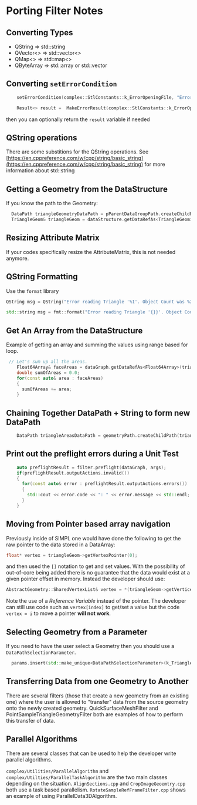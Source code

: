 # Porting Filter Notes #

## Converting Types ##

+ QString => std::string
+ QVector<> => std::vector<>
+ QMap<> => std::map<>
+ QByteArray => std::array<int8> or std::vector<int8>


## Converting `setErrorCondition` ##

```c++
    setErrorCondition(complex::StlConstants::k_ErrorOpeningFile, "Error opening STL file");
```
```c++
    Result<> result =  MakeErrorResult(complex::StlConstants::k_ErrorOpeningFile, "Error opening STL file")
```
then you can optionally return the `result` variable if needed


## QString operations ##

 There are some substitions for the QString operations. See [https://en.cppreference.com/w/cpp/string/basic_string](https://en.cppreference.com/w/cpp/string/basic_string) for more information about std::string

## Getting a Geometry from the DataStructure ##

If you know the path to the Geometry:

```c++
  DataPath triangleGeometryDataPath = pParentDataGroupPath.createChildPath(pGeometryName);
  TriangleGeom& triangleGeom = dataStructure.getDataRefAs<TriangleGeom>(triangleGeometryDataPath);
```

## Resizing Attribute Matrix ##

If your codes specifically resize the AttributeMatrix, this is not needed anymore.

## QString Formatting ##

Use the `format` library

```c++
QString msg = QString("Error reading Triangle '%1'. Object Count was %2 and should have been %3").arg(t, objsRead, k_StlElementCount);
```

```c++
std::string msg = fmt::format("Error reading Triangle '{}}'. Object Count was {} and should have been {}", t, objsRead, k_StlElementCount);
```

## Get An Array from the DataStructure ##

Example of getting an array and summing the values using range based for loop.

```c++
 // Let's sum up all the areas.
    Float64Array& faceAreas = dataGraph.getDataRefAs<Float64Array>(triangleAreasDataPath);
    double sumOfAreas = 0.0;
    for(const auto& area : faceAreas)
    {
      sumOfAreas += area;
    }
```

## Chaining Together DataPath + String to form new DataPath ##

```c++
    DataPath triangleAreasDataPath = geometryPath.createChildPath(triangleFaceDataGroupName).createChildPath("Triangle Areas");
```

## Print out the preflight errors during a Unit Test ##

```c++
    auto preflightResult = filter.preflight(dataGraph, args);
    if(preflightResult.outputActions.invalid())
    {
      for(const auto& error : preflightResult.outputActions.errors())
      {
        std::cout << error.code << ": " << error.message << std::endl;
      }
    }
```

## Moving from Pointer based array navigation ##

Previously inside of SIMPL one would have done the following to get the raw pointer
to the data stored in a DataArray:

```c++
float* vertex = triangleGeom->getVertexPointer(0);
```
and then used the `[]` notation to get and set values. With the possibility of out-of-core
being added there is no guarantee that the data would exist at a given pointer offset in memory.
Instead the developer should use:

```c++
AbstractGeometry::SharedVertexList& vertex = *(triangleGeom->getVertices());
```
Note the use of a _Reference Variable_ instead of the pointer. The developer can still use 
code such as `vertex[index]` to get/set a value but the code `vertex = i` to move a pointer
**will not work**.

## Selecting Geometry from a Parameter ##

If you need to have the user select a Geometry then you should use a `DataPathSelectionParameter`.

```c++
  params.insert(std::make_unique<DataPathSelectionParameter>(k_TriangleGeometry_Key, "Triangle Geometry to Sample", "", DataPath{}));
```

## Transferring Data from one Geometry to Another ##

There are several filters (those that create a new geometry from an existing one) where
the user is allowed to "transfer" data from the source geometry onto the newly created
geometry. QuickSurfaceMeshFilter and PointSampleTriangleGeometryFilter both are examples
of how to perform this transfer of data.


## Parallel Algorithms ##

There are several classes that can be used to help the developer write parallel algorithms.

`complex/Utilities/ParallelAlgorithm` and `complex/Utilties/ParallelTaskAlgorithm` are the two main classes depending
on the situation. `AlignSections.cpp` and `CropImageGeoemtry.cpp` both use a task based parallelism. `RotateSampleRefFrameFilter.cpp` shows an example
of using ParallelData3DAlgorithm.
